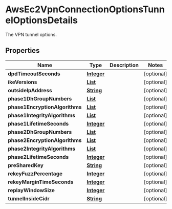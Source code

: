 

# AwsEc2VpnConnectionOptionsTunnelOptionsDetails

The VPN tunnel options.

## Properties

| Name | Type | Description | Notes |
|------------ | ------------- | ------------- | -------------|
|**dpdTimeoutSeconds** | [**Integer**](Integer.md) |  |  [optional] |
|**ikeVersions** | [**List**](List.md) |  |  [optional] |
|**outsideIpAddress** | [**String**](String.md) |  |  [optional] |
|**phase1DhGroupNumbers** | [**List**](List.md) |  |  [optional] |
|**phase1EncryptionAlgorithms** | [**List**](List.md) |  |  [optional] |
|**phase1IntegrityAlgorithms** | [**List**](List.md) |  |  [optional] |
|**phase1LifetimeSeconds** | [**Integer**](Integer.md) |  |  [optional] |
|**phase2DhGroupNumbers** | [**List**](List.md) |  |  [optional] |
|**phase2EncryptionAlgorithms** | [**List**](List.md) |  |  [optional] |
|**phase2IntegrityAlgorithms** | [**List**](List.md) |  |  [optional] |
|**phase2LifetimeSeconds** | [**Integer**](Integer.md) |  |  [optional] |
|**preSharedKey** | [**String**](String.md) |  |  [optional] |
|**rekeyFuzzPercentage** | [**Integer**](Integer.md) |  |  [optional] |
|**rekeyMarginTimeSeconds** | [**Integer**](Integer.md) |  |  [optional] |
|**replayWindowSize** | [**Integer**](Integer.md) |  |  [optional] |
|**tunnelInsideCidr** | [**String**](String.md) |  |  [optional] |



